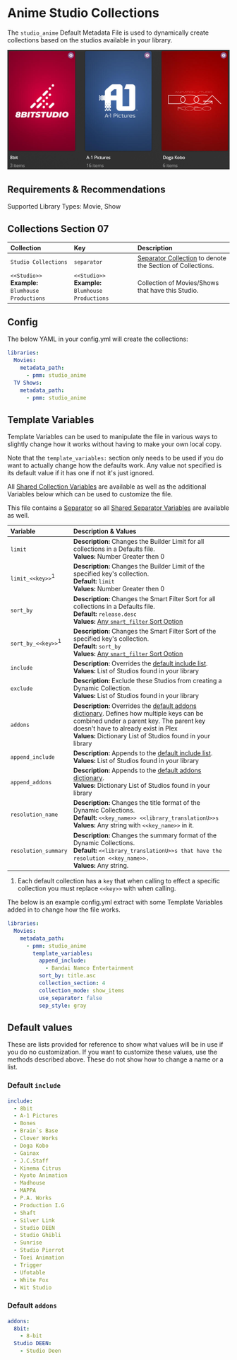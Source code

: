 # Anime Studio Collections

The `studio_anime` Default Metadata File is used to dynamically create collections based on the studios available in your library.

![](../images/studio_anime.png)

## Requirements & Recommendations

Supported Library Types: Movie, Show

## Collections Section 07

| Collection                                           | Key                                                  | Description                                                                 |
|:-----------------------------------------------------|:-----------------------------------------------------|:----------------------------------------------------------------------------|
| `Studio Collections`                                 | `separator`                                          | [Separator Collection](../separators) to denote the Section of Collections. |
| `<<Studio>>`<br>**Example:** `Blumhouse Productions` | `<<Studio>>`<br>**Example:** `Blumhouse Productions` | Collection of Movies/Shows that have this Studio.                           |

## Config

The below YAML in your config.yml will create the collections:

```yaml
libraries:
  Movies:
    metadata_path:
      - pmm: studio_anime
  TV Shows:
    metadata_path:
      - pmm: studio_anime
```

## Template Variables

Template Variables can be used to manipulate the file in various ways to slightly change how it works without having to make your own local copy.

Note that the `template_variables:` section only needs to be used if you do want to actually change how the defaults work. Any value not specified is its default value if it has one if not it's just ignored.

All [Shared Collection Variables](../collection_variables) are available as well as the additional Variables below which can be used to customize the file.

This file contains a [Separator](../separators) so all [Shared Separator Variables](../separators.md#shared-separator-variables) are available as well.

| Variable                      | Description & Values                                                                                                                                                                                                                                            |
|:------------------------------|:----------------------------------------------------------------------------------------------------------------------------------------------------------------------------------------------------------------------------------------------------------------|
| `limit`                       | **Description:** Changes the Builder Limit for all collections in a Defaults file.<br>**Values:** Number Greater then 0                                                                                                                                         |
| `limit_<<key>>`<sup>1</sup>   | **Description:** Changes the Builder Limit of the specified key's collection.<br>**Default:** `limit`<br>**Values:** Number Greater then 0                                                                                                                      |
| `sort_by`                     | **Description:** Changes the Smart Filter Sort for all collections in a Defaults file.<br>**Default:** `release.desc`<br>**Values:** [Any `smart_filter` Sort Option](../../metadata/builders/smart.md#sort-options)                                            |
| `sort_by_<<key>>`<sup>1</sup> | **Description:** Changes the Smart Filter Sort of the specified key's collection.<br>**Default:** `sort_by`<br>**Values:** [Any `smart_filter` Sort Option](../../metadata/builders/smart.md#sort-options)                                                      |
| `include`                     | **Description:** Overrides the [default include list](#default-include).<br>**Values:** List of Studios found in your library                                                                                                                                   |
| `exclude`                     | **Description:** Exclude these Studios from creating a Dynamic Collection.<br>**Values:** List of Studios found in your library                                                                                                                                 |
| `addons`                      | **Description:** Overrides the [default addons dictionary](#default-addons). Defines how multiple keys can be combined under a parent key. The parent key doesn't have to already exist in Plex<br>**Values:** Dictionary List of Studios found in your library |
| `append_include`              | **Description:** Appends to the [default include list](#default-include).<br>**Values:** List of Studios found in your library                                                                                                                                  |
| `append_addons`               | **Description:** Appends to the [default addons dictionary](#default-addons).<br>**Values:** Dictionary List of Studios found in your library                                                                                                                   |
| `resolution_name`             | **Description:** Changes the title format of the Dynamic Collections.<br>**Default:** `<<key_name>> <<library_translationU>>s`<br>**Values:** Any string with `<<key_name>>` in it.                                                                             |
| `resolution_summary`          | **Description:** Changes the summary format of the Dynamic Collections.<br>**Default:** `<<library_translationU>>s that have the resolution <<key_name>>.`<br>**Values:** Any string.                                                                           |

1. Each default collection has a `key` that when calling to effect a specific collection you must replace `<<key>>` with when calling.

The below is an example config.yml extract with some Template Variables added in to change how the file works.

```yaml
libraries:
  Movies:
    metadata_path:
      - pmm: studio_anime
        template_variables:
          append_include:
            - Bandai Namco Entertainment
          sort_by: title.asc
          collection_section: 4
          collection_mode: show_items
          use_separator: false
          sep_style: gray
```

## Default values

These are lists provided for reference to show what values will be in use if you do no customization.  If you want to customize these values, use the methods described above.  These do not show how to change a name or a list.

### Default `include`

```yaml
include:
  - 8bit
  - A-1 Pictures
  - Bones
  - Brain`s Base
  - Clover Works
  - Doga Kobo
  - Gainax
  - J.C.Staff
  - Kinema Citrus
  - Kyoto Animation
  - Madhouse
  - MAPPA
  - P.A. Works
  - Production I.G
  - Shaft
  - Silver Link
  - Studio DEEN
  - Studio Ghibli
  - Sunrise
  - Studio Pierrot
  - Toei Animation
  - Trigger
  - Ufotable
  - White Fox
  - Wit Studio
```

### Default `addons`

```yaml
addons:
  8bit:
    - 8-bit
  Studio DEEN:
    - Studio Deen
```